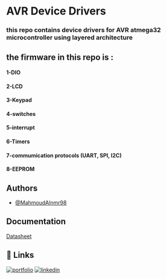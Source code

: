 
# AVR Device Drivers

### this repo contains device drivers for AVR atmega32 microcontroller using layered architecture

## the firmware in this repo is :
#### 1-DIO
#### 2-LCD
#### 3-Keypad
#### 4-switches
#### 5-interrupt
#### 6-Timers
#### 7-commumication protocols (UART, SPI, I2C)
#### 8-EEPROM


## Authors

- [@MahmoudAlnmr98](https://github.com/MahmoudAlnmr98)


## Documentation

[Datasheet](https://www.microchip.com/wwwproducts/productds/ATmega32)


## 🔗 Links
[![portfolio](https://img.shields.io/badge/my_portfolio-000?style=for-the-badge&logo=ko-fi&logoColor=white)](https://github.com/MahmoudAlnmr98)
[![linkedin](https://img.shields.io/badge/linkedin-0A66C2?style=for-the-badge&logo=linkedin&logoColor=white)](https://www.linkedin.com/in/mahmoud-alnmr-3984b2170/)

